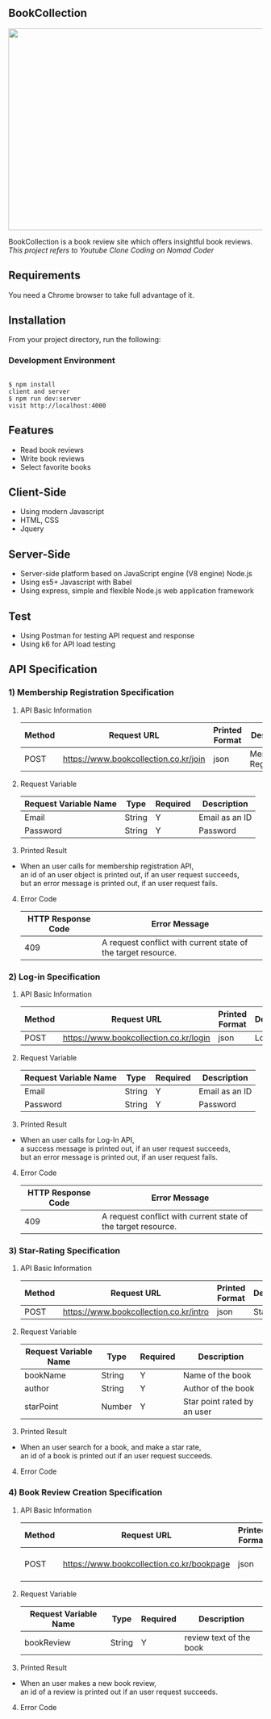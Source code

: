 ## BookCollection



<img width="700" height="400" src= "https://user-images.githubusercontent.com/8718430/96022756-4e7da700-0e8c-11eb-95c6-52c24957c58d.png">

BookCollection is a book review site which offers insightful book reviews.
*This project refers to Youtube Clone Coding on Nomad Coder*


## Requirements

You need a Chrome browser to take full advantage of it.

## Installation
From your project directory, run the following:

### Development Environment
<code>
$ npm install
client and server
$ npm run dev:server
visit http://localhost:4000     
</code>

## Features
* Read book reviews
* Write book reviews
* Select favorite books

## Client-Side
* Using modern Javascript
* HTML, CSS
* Jquery

## Server-Side
* Server-side platform based on JavaScript engine (V8 engine) Node.js
* Using es5+ Javascript with Babel
* Using express, simple and flexible Node.js web application framework

## Test
* Using Postman for testing API request and response  
* Using k6 for API load testing 


## API Specification 


### 1) Membership Registration Specification


1. API Basic Information 
    
    Method | Request URL | Printed Format | Description
    ------|------|-----|----- 
    POST|https://www.bookcollection.co.kr/join|json| Membership Registration
    


2. Request Variable 

    Request Variable Name | Type | Required | Description
    ------|------|-----|-----
    Email|String|Y| Email as an ID 
    Password|String|Y| Password 
     

3. Printed Result

- When an user calls for membership registration API,   
  an id of an user object is printed out, if an user request succeeds,  
  but an error message is printed out, if an user request fails.  

4. Error Code

   HTTP Response Code | Error Message
   ------|------
   409|  A request conflict with current state of the target resource.


### 2) Log-in Specification 


1. API Basic Information 
    
    Method | Request URL | Printed Format | Description
    ------|------|-----|----- 
    POST|https://www.bookcollection.co.kr/login|json| Log-in
    


2. Request Variable 

    Request Variable Name | Type | Required | Description
    ------|------|-----|-----
    Email|String|Y| Email as an ID 
    Password|String|Y| Password 
     

3. Printed Result

- When an user calls for Log-In API,   
  a success message is printed out, if an user request succeeds,  
  but an error message is printed out, if an user request fails.  

4. Error Code

   HTTP Response Code | Error Message
   ------|------|
   409|  A request conflict with current state of the target resource.
   
   
   

### 3) Star-Rating Specification 


1. API Basic Information 
    
    Method | Request URL | Printed Format | Description
    ------|------|-----|----- 
    POST|https://www.bookcollection.co.kr/intro|json| Star-Rating 
    


2. Request Variable 

    Request Variable Name | Type | Required | Description
    ------|------|-----|-----
    bookName|String|Y| Name of the book
    author|String|Y| Author of the book 
    starPoint|Number|Y| Star point rated by an user 
     

3. Printed Result

- When an user search for a book, and make a star rate,  
  an id of a book is printed out if an user request succeeds.
  
4. Error Code
   


### 4) Book Review Creation Specification 


1. API Basic Information 
    
    Method | Request URL | Printed Format | Description
    ------|------|-----|----- 
    POST|https://www.bookcollection.co.kr/bookpage|json| Book Review Creation 
    

2. Request Variable 

    Request Variable Name | Type | Required | Description
    ------|------|-----|-----
    bookReview|String|Y| review text of the book
     

3. Printed Result

- When an user makes a new book review,  
  an id of a review is printed out if an user request succeeds.
  
4. Error Code
   
